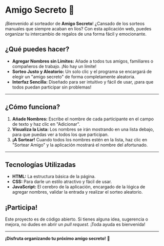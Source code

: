 # Amigo Secreto 🎁

¡Bienvenido al sorteador de **Amigo Secreto**! ¿Cansado de los sorteos manuales que siempre acaban en líos? Con esta aplicación web, puedes organizar tu intercambio de regalos de una forma fácil y emocionante.

## ¿Qué puedes hacer?

- **Agregar Nombres sin Límites:** Añade a todos tus amigos, familiares o compañeros de trabajo. ¡No hay un límite!
- **Sorteo Justo y Aleatorio:** Un solo clic y el programa se encargará de elegir un "amigo secreto" de forma completamente aleatoria.
- **Interfaz Sencilla:** Diseñado para ser intuitivo y fácil de usar, ¡para que todos puedan participar sin problemas!

---

## ¿Cómo funciona?

1.  **Añade Nombres:** Escribe el nombre de cada participante en el campo de texto y haz clic en "Adicionar".
2.  **Visualiza la Lista:** Los nombres se irán mostrando en una lista debajo, para que puedas ver a todos los que participan.
3.  **¡A Sortear!** Cuando todos los nombres estén en la lista, haz clic en "Sortear Amigo" y la aplicación mostrará el nombre del afortunado.

---

## Tecnologías Utilizadas

- **HTML:** La estructura básica de la página.
- **CSS:** Para darle un estilo atractivo y fácil de usar.
- **JavaScript:** El cerebro de la aplicación, encargado de la lógica de agregar nombres, validar la entrada y realizar el sorteo aleatorio.

## ¡Participa!

Este proyecto es de código abierto. Si tienes alguna idea, sugerencia o mejora, no dudes en abrir un *pull request*. ¡Toda ayuda es bienvenida!

---

**¡Disfruta organizando tu próximo amigo secreto!** 🥳
